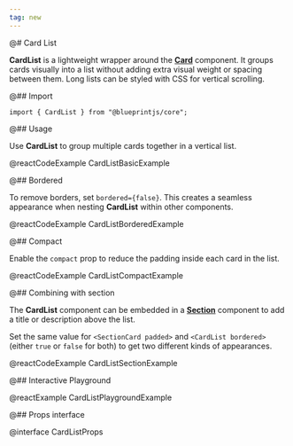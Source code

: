 ```yaml
---
tag: new
---
```


@# Card List

**CardList** is a lightweight wrapper around the [**Card**](#core/components/card) component.
It groups cards visually into a list without adding extra visual weight or spacing between them.
Long lists can be styled with CSS for vertical scrolling.

@## Import

```tsx
import { CardList } from "@blueprintjs/core";
```

@## Usage

Use **CardList** to group multiple cards together in a vertical list.

@reactCodeExample CardListBasicExample

@## Bordered

To remove borders, set `bordered={false}`. This creates a seamless appearance
when nesting **CardList** within other components.

@reactCodeExample CardListBorderedExample

@## Compact

Enable the `compact` prop to reduce the padding inside each card in the list.

@reactCodeExample CardListCompactExample

@## Combining with section

The **CardList** component can be embedded in a [**Section**](#core/components/section)
component to add a title or description above the list.

Set the same value for `<SectionCard padded>` and `<CardList bordered>`
(either `true` or `false` for both) to get two different kinds of appearances.

@reactCodeExample CardListSectionExample

@## Interactive Playground

@reactExample CardListPlaygroundExample

@## Props interface

@interface CardListProps
